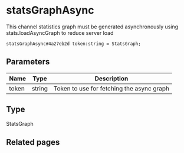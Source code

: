 # statsGraphAsync
This channel statistics graph must be generated asynchronously using stats.loadAsyncGraph to reduce server load

```
statsGraphAsync#4a27eb2d token:string = StatsGraph;
```

## Parameters
| Name | Type | Description |
| ---- | :----: | ----------- |
| token | string | Token to use for fetching the async graph |


## Type
StatsGraph

## Related pages
